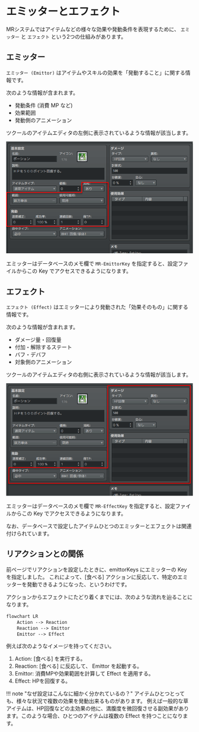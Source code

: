 エミッターとエフェクト
==========

MRシステムではアイテムなどの様々な効果や発動条件を表現するために、 `エミッター` と `エフェクト` という2つの仕組みがあります。

エミッター
----------

`エミッター (Emittor)` はアイテムやスキルの効果を「発動すること」に関する情報です。

次のような情報が含まれます。

- 発動条件 (消費 MP など)
- 効果範囲
- 発動側のアニメーション

ツクールのアイテムエディタの左側に表示されているような情報が該当します。

![](img/emittor-and-effect-1.png)

エミッターはデータベースのメモ欄で `MR-EmittorKey` を指定すると、設定ファイルからこの Key でアクセスできるようになります。

エフェクト
----------

`エフェクト (Effect)` はエミッターにより発動された「効果そのもの」に関する情報です。

次のような情報が含まれます。

- ダメージ量・回復量
- 付加・解除するステート
- バフ・デバフ
- 対象側のアニメーション

ツクールのアイテムエディタの右側に表示されているような情報が該当します。

![](img/emittor-and-effect-2.png)

エミッターはデータベースのメモ欄で `MR-EffectKey` を指定すると、設定ファイルからこの Key でアクセスできるようになります。

なお、データベースで設定したアイテムひとつのエミッターとエフェクトは関連付けられています。

リアクションとの関係
----------

前ページでリアクションを設定したときに、emittorKeys にエミッターの Key を指定しました。
これによって、[食べる] アクションに反応して、特定のエミッターを発動できるようになった、というわけです。

アクションからエフェクトにたどり着くまでには、次のような流れを辿ることになります。

```mermaid
flowchart LR
    Action --> Reaction
    Reaction --> Emittor
    Emittor --> Effect
```

例えば次のようなイメージを持ってください。

1. Action: [食べる] を実行する。
2. Reaction: [食べる] に反応して、 Emittor を起動する。
3. Emittor: 消費MPや効果範囲を計算して Effect を適用する。
4. Effect: HPを回復する。

!!! note "なぜ設定はこんなに細かく分かれているの？"
    アイテムひとつとっても、様々な状況で複数の効果を発動出来るものがあります。
    例えば一般的な草アイテムは、HP回復などの主効果の他に、満腹度を微回復させる副効果があります。このような場合、ひとつのアイテムは複数の Effect を持つことになります。



<!-- エミッターとエフェクトの実例
----------

ここでは例として、サンプルプロジェクトで設定されているアイテム `薬草` のデータを見いきます。

薬草は最もポピュラーなアイテムのひとつですが。その機能は複雑です。

- 薬草は、
    - `食べられた` 場合、自身を消費して、相手エンティティの
        - FP を回復する。
        - HP が最大値より小さい場合、HP を回復する。
        - HP が最大値である場合、最大 HP を増やす。
    - `投げ当てられた` 場合、自身を消費して、相手エンティティの
        - HP が最大値より小さい場合、HP を回復する。
        - HP が最大値である場合、最大 HP を増やす。


```mermaid
TODO: 図にする
Emittor#1(食べた)
    - Effect#1
Emittor#1(げ当てられた)
```


```
<MR-EmittorKey: kEmittor_薬草A>
<MR-EffectKey: kEffect_薬草A>
```

- Emittor#1 (食べられた)
    - Effect#1 (対象が Actor の場合)
        - FPを回復する。
        - HP が最大値より小さい場合、HP を回復する。
        - HP が最大値である場合、最大 HP を増やす。
- Emittor#2 (投げ当てられた)
 -->

